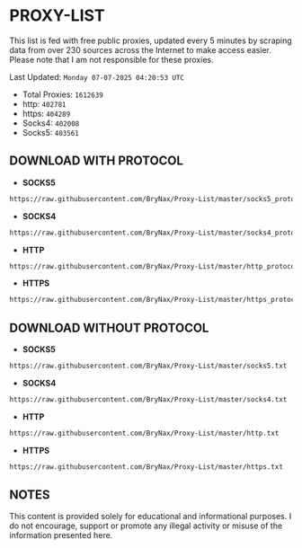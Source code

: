 # PROXY-LIST

This list is fed with free public proxies, updated every 5 minutes by scraping data from over 230 sources across the Internet to make access easier. Please note that I am not responsible for these proxies.

Last Updated: `Monday 07-07-2025 04:20:53 UTC`

- Total Proxies: `1612639`
- http: `402781`
- https: `404289`
- Socks4: `402008`
- Socks5: `403561`


## DOWNLOAD WITH PROTOCOL

- **SOCKS5**

```bash
https://raw.githubusercontent.com/BryNax/Proxy-List/master/socks5_protocol.txt
```

- **SOCKS4**

```bash
https://raw.githubusercontent.com/BryNax/Proxy-List/master/socks4_protocol.txt
```

- **HTTP**

```bash
https://raw.githubusercontent.com/BryNax/Proxy-List/master/http_protocol.txt
```

- **HTTPS**

```bash
https://raw.githubusercontent.com/BryNax/Proxy-List/master/https_protocol.txt
```

## DOWNLOAD WITHOUT PROTOCOL

- **SOCKS5**

```bash
https://raw.githubusercontent.com/BryNax/Proxy-List/master/socks5.txt
```

- **SOCKS4**

```bash
https://raw.githubusercontent.com/BryNax/Proxy-List/master/socks4.txt
```

- **HTTP**

```bash
https://raw.githubusercontent.com/BryNax/Proxy-List/master/http.txt
```

- **HTTPS**

```bash
https://raw.githubusercontent.com/BryNax/Proxy-List/master/https.txt
```

## NOTES

This content is provided solely for educational and informational purposes. I do not encourage, support or promote any illegal activity or misuse of the information presented here.

